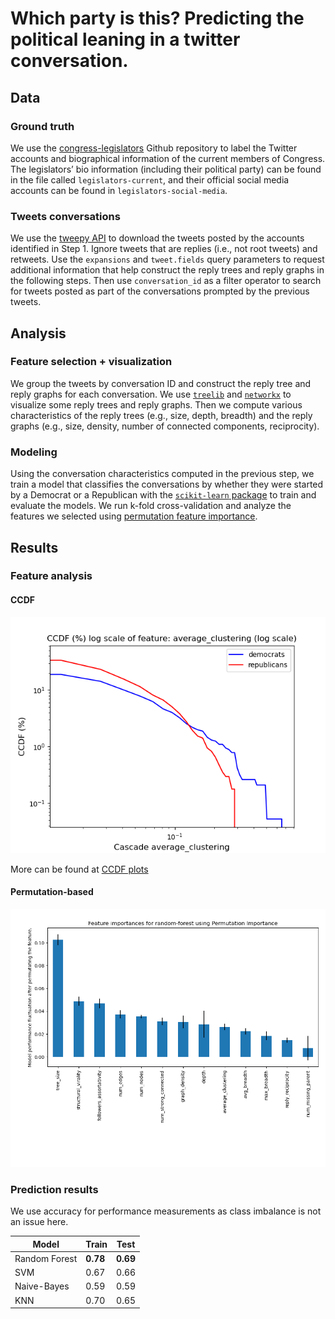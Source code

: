 # Which party is this? Predicting the political leaning in a twitter conversation.

## Data

### Ground truth

We use the [congress-legislators](https://github.com/unitedstates/congress-legislators) Github repository to label the Twitter accounts and biographical information of the current members of Congress. The legislators’ bio information (including their political party) can be found in the file called `legislators-current`, and their official social media accounts can be found in `legislators-social-media`. 

### Tweets conversations

We use the [tweepy API](https://docs.tweepy.org/en/stable/client.html#tweepy.Client.get_users_tweets) to download the tweets posted by the accounts identified in Step 1. Ignore tweets that are replies (i.e., not root tweets) and retweets. Use the `expansions` and `tweet.fields` query parameters to request additional information that help construct the reply trees and reply graphs in the following steps. Then use `conversation_id` as a filter operator  to search for tweets posted as part of the conversations prompted by the previous tweets.

## Analysis

### Feature selection + visualization

We group the tweets by conversation ID and construct the reply tree and reply graphs for each conversation. We use [`treelib`](https://treelib.readthedocs.io/en/latest/) and [`networkx`](https://networkx.org/documentation/stable/install.html) to visualize some reply trees and reply graphs. Then we compute various characteristics of the reply trees (e.g., size, depth, breadth) and the reply graphs (e.g., size, density, number of connected components, reciprocity). 

### Modeling

Using the conversation characteristics computed in the previous step, we train a model that classifies the conversations by whether they were started by a Democrat or a Republican with the [`scikit-learn` package](https://scikit-learn.org/stable/) to train and evaluate the models. We run k-fold cross-validation and analyze the features we selected using [permutation feature importance](https://scikit-learn.org/stable/modules/permutation_importance.html).

## Results

### Feature analysis

#### CCDF

![](ccdf/average_clustering.png)

More can be found at [CCDF plots](ccdf/)

#### Permutation-based

![](forest_feat_importance_perm.png)

### Prediction results

We use accuracy for performance measurements as class imbalance is not an issue here.

| Model         | Train    | Test     |
| ------------- | -------- | -------- |
| Random Forest | **0.78** | **0.69** |
| SVM           | 0.67     | 0.66     |
| Naive-Bayes   | 0.59     | 0.59     |
| KNN           | 0.70     | 0.65     |

